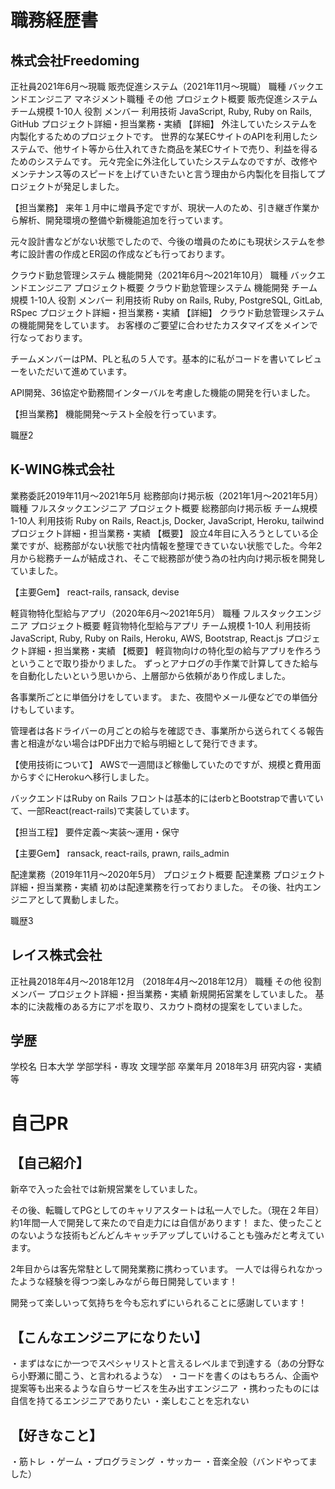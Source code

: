 <h1>職務経歴書</h1>


<h2>株式会社Freedoming</h2>
正社員2021年6月〜現職
販売促進システム（2021年11月〜現職）
職種	バックエンドエンジニア
マネジメント職種	その他
プロジェクト概要	販売促進システム
チーム規模	1-10人
役割	メンバー
利用技術	JavaScript, Ruby, Ruby on Rails, GitHub
プロジェクト詳細・担当業務・実績	【詳細】
外注していたシステムを内製化するためのプロジェクトです。
世界的な某ECサイトのAPIを利用したシステムで、他サイト等から仕入れてきた商品を某ECサイトで売り、利益を得るためのシステムです。
元々完全に外注化していたシステムなのですが、改修やメンテナンス等のスピードを上げていきたいと言う理由から内製化を目指してプロジェクトが発足しました。

【担当業務】
来年１月中に増員予定ですが、現状一人のため、引き継ぎ作業から解析、開発環境の整備や新機能追加を行っています。

元々設計書などがない状態でしたので、今後の増員のためにも現状システムを参考に設計書の作成とER図の作成なども行っております。

クラウド勤怠管理システム 機能開発（2021年6月〜2021年10月）
職種	バックエンドエンジニア
プロジェクト概要	クラウド勤怠管理システム 機能開発
チーム規模	1-10人
役割	メンバー
利用技術	Ruby on Rails, Ruby, PostgreSQL, GitLab, RSpec
プロジェクト詳細・担当業務・実績	【詳細】
クラウド勤怠管理システムの機能開発をしています。
お客様のご要望に合わせたカスタマイズをメインで行なっております。

チームメンバーはPM、PLと私の５人です。基本的に私がコードを書いてレビューをいただいて進めています。

API開発、36協定や勤務間インターバルを考慮した機能の開発を行いました。

【担当業務】
機能開発〜テスト全般を行っています。

職歴2
<h2>K-WING株式会社</h2>
業務委託2019年11月〜2021年5月
総務部向け掲示板（2021年1月〜2021年5月）
職種	フルスタックエンジニア
プロジェクト概要	総務部向け掲示板
チーム規模	1-10人
利用技術	Ruby on Rails, React.js, Docker, JavaScript, Heroku, tailwind
プロジェクト詳細・担当業務・実績	【概要】
設立4年目に入ろうとしている企業ですが、総務部がない状態で社内情報を整理できていない状態でした。今年2月から総務チームが結成され、そこで総務部が使う為の社内向け掲示板を開発していました。

【主要Gem】
react-rails, ransack, devise

軽貨物特化型給与アプリ（2020年6月〜2021年5月）
職種	フルスタックエンジニア
プロジェクト概要	軽貨物特化型給与アプリ
チーム規模	1-10人
利用技術	JavaScript, Ruby, Ruby on Rails, Heroku, AWS, Bootstrap, React.js
プロジェクト詳細・担当業務・実績	【概要】
軽貨物向けの特化型の給与アプリを作ろうということで取り掛かりました。
ずっとアナログの手作業で計算してきた給与を自動化したいという思いから、上層部から依頼があり作成しました。

各事業所ごとに単価分けをしています。
また、夜間やメール便などでの単価分けもしています。

管理者は各ドライバーの月ごとの給与を確認でき、事業所から送られてくる報告書と相違がない場合はPDF出力で給与明細として発行できます。


【使用技術について】
AWSで一週間ほど稼働していたのですが、規模と費用面からすぐにHerokuへ移行しました。

バックエンドはRuby on Rails
フロントは基本的にはerbとBootstrapで書いていて、一部React(react-rails)で実装しています。


【担当工程】
要件定義〜実装〜運用・保守

【主要Gem】
ransack, react-rails, prawn, rails_admin

配達業務（2019年11月〜2020年5月）
プロジェクト概要	配達業務
プロジェクト詳細・担当業務・実績	初めは配達業務を行っておりました。
その後、社内エンジニアとして異動しました。

職歴3
<h2>レイス株式会社</h2>
正社員2018年4月〜2018年12月
（2018年4月〜2018年12月）
職種	その他
役割	メンバー
プロジェクト詳細・担当業務・実績	新規開拓営業をしていました。
基本的に決裁権のある方にアポを取り、スカウト商材の提案をしていました。

<h2>学歴</h2>
学校名	日本大学
学部学科・専攻	文理学部
卒業年月	2018年3月
研究内容・実績等


<h1>自己PR</h2>
<h2>【自己紹介】</h2>
新卒で入った会社では新規営業をしていました。

その後、転職してPGとしてのキャリアスタートは私一人でした。（現在２年目）
約1年間一人で開発して来たので自走力には自信があります！
また、使ったことのないような技術もどんどんキャッチアップしていけることも強みだと考えています。

2年目からは客先常駐として開発業務に携わっています。
一人では得られなかったような経験を得つつ楽しみながら毎日開発しています！

開発って楽しいって気持ちを今も忘れずにいられることに感謝しています！


<h2>【こんなエンジニアになりたい】</h2>
・まずはなにか一つでスペシャリストと言えるレベルまで到達する（あの分野なら小野瀬に聞こう、と言われるような）
・コードを書くのはもちろん、企画や提案等も出来るような自らサービスを生み出すエンジニア
・携わったものには自信を持てるエンジニアでありたい
・楽しむことを忘れない


<h2>【好きなこと】</h2>
・筋トレ
・ゲーム
・プログラミング
・サッカー
・音楽全般（バンドやってました）
